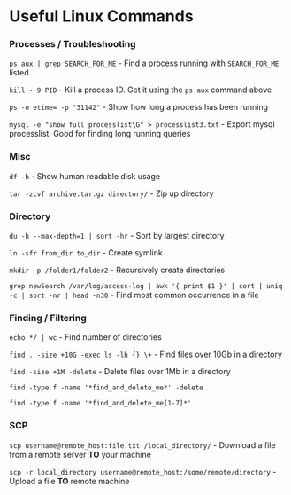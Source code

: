 # Useful Linux Commands

### Processes / Troubleshooting

`ps aux | grep SEARCH_FOR_ME` - Find a process running with `SEARCH_FOR_ME` listed

`kill - 9 PID` - Kill a process ID. Get it using the `ps aux` command above

`ps -o etime= -p "31142"` - Show how long a process has been running 

`mysql -e "show full processlist\G" > processlist3.txt` - Export mysql processlist. Good for finding long running queries


### Misc 

`df -h` - Show human readable disk usage

`tar -zcvf archive.tar.gz directory/` - Zip up directory


### Directory

`du -h --max-depth=1 | sort -hr` - Sort by largest directory

`ln -sfr from_dir to_dir` - Create symlink 

`mkdir -p /folder1/folder2` - Recursively create directories


`grep newSearch /var/log/access-log | awk '{ print $1 }' | sort | uniq -c | sort -nr | head -n30` - Find most common occurrence in a file


### Finding / Filtering 

`echo */ | wc` - Find number of directories

`find . -size +10G -exec ls -lh {} \+` - Find files over 10Gb in a directory

`find -size +1M -delete` - Delete files over 1Mb in a directory

`find -type f -name '*find_and_delete_me*' -delete`

`find -type f -name '*find_and_delete_me[1-7]*'`

### SCP

`scp username@remote_host:file.txt /local_directory/` - Download a file from a remote server **TO** your machine

`scp -r local_directory username@remote_host:/some/remote/directory` - Upload a file **TO** remote machine

